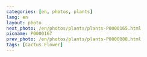 ```yaml
---
categories: [en, photos, plants]
lang: en
layout: photo
next_photo: /en/photos/plants/plants-P0000165.html
picname: P0000167
prev_photo: /en/photos/plants/plants-P0000088.html
tags: [Cactus Flower]
---
```

